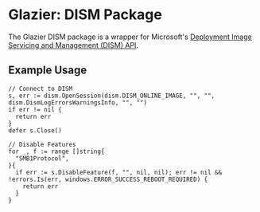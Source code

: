 # Glazier: DISM Package

The Glazier DISM package is a wrapper for Microsoft's
[Deployment Image Servicing and Management (DISM) API](https://docs.microsoft.com/en-us/windows-hardware/manufacture/desktop/dism/deployment-image-servicing-and-management--dism--api).

## Example Usage

```
// Connect to DISM
s, err := dism.OpenSession(dism.DISM_ONLINE_IMAGE, "", "", dism.DismLogErrorsWarningsInfo, "", "")
if err != nil {
  return err
}
defer s.Close()

// Disable Features
for _, f := range []string{
  "SMB1Protocol",
}{
  if err := s.DisableFeature(f, "", nil, nil); err != nil && !errors.Is(err, windows.ERROR_SUCCESS_REBOOT_REQUIRED) {
    return err
  }
}
```

